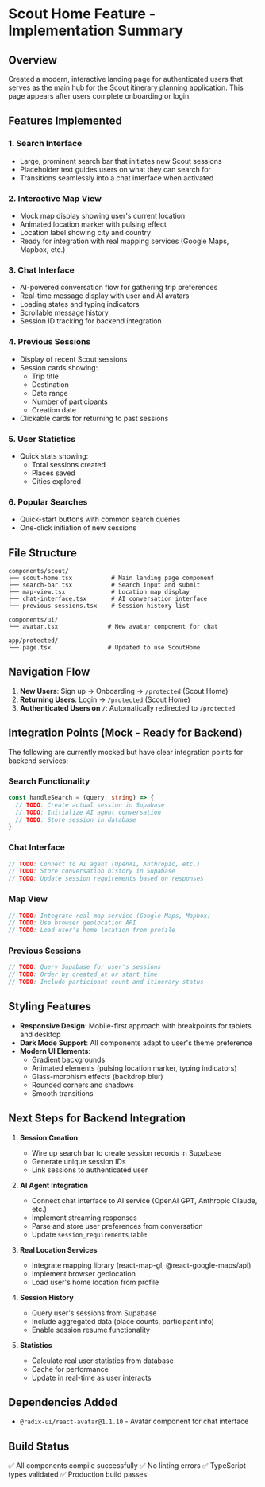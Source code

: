 # Scout Home Feature - Implementation Summary

## Overview
Created a modern, interactive landing page for authenticated users that serves as the main hub for the Scout itinerary planning application. This page appears after users complete onboarding or login.

## Features Implemented

### 1. **Search Interface**
- Large, prominent search bar that initiates new Scout sessions
- Placeholder text guides users on what they can search for
- Transitions seamlessly into a chat interface when activated

### 2. **Interactive Map View**
- Mock map display showing user's current location
- Animated location marker with pulsing effect
- Location label showing city and country
- Ready for integration with real mapping services (Google Maps, Mapbox, etc.)

### 3. **Chat Interface**
- AI-powered conversation flow for gathering trip preferences
- Real-time message display with user and AI avatars
- Loading states and typing indicators
- Scrollable message history
- Session ID tracking for backend integration

### 4. **Previous Sessions**
- Display of recent Scout sessions
- Session cards showing:
  - Trip title
  - Destination
  - Date range
  - Number of participants
  - Creation date
- Clickable cards for returning to past sessions

### 5. **User Statistics**
- Quick stats showing:
  - Total sessions created
  - Places saved
  - Cities explored

### 6. **Popular Searches**
- Quick-start buttons with common search queries
- One-click initiation of new sessions

## File Structure

```
components/scout/
├── scout-home.tsx           # Main landing page component
├── search-bar.tsx           # Search input and submit
├── map-view.tsx             # Location map display
├── chat-interface.tsx       # AI conversation interface
└── previous-sessions.tsx    # Session history list

components/ui/
└── avatar.tsx              # New avatar component for chat

app/protected/
└── page.tsx                # Updated to use ScoutHome
```

## Navigation Flow

1. **New Users**: Sign up → Onboarding → `/protected` (Scout Home)
2. **Returning Users**: Login → `/protected` (Scout Home)
3. **Authenticated Users on `/`**: Automatically redirected to `/protected`

## Integration Points (Mock - Ready for Backend)

The following are currently mocked but have clear integration points for backend services:

### Search Functionality
```typescript
const handleSearch = (query: string) => {
  // TODO: Create actual session in Supabase
  // TODO: Initialize AI agent conversation
  // TODO: Store session in database
}
```

### Chat Interface
```typescript
// TODO: Connect to AI agent (OpenAI, Anthropic, etc.)
// TODO: Store conversation history in Supabase
// TODO: Update session requirements based on responses
```

### Map View
```typescript
// TODO: Integrate real map service (Google Maps, Mapbox)
// TODO: Use browser geolocation API
// TODO: Load user's home location from profile
```

### Previous Sessions
```typescript
// TODO: Query Supabase for user's sessions
// TODO: Order by created_at or start_time
// TODO: Include participant count and itinerary status
```

## Styling Features

- **Responsive Design**: Mobile-first approach with breakpoints for tablets and desktop
- **Dark Mode Support**: All components adapt to user's theme preference
- **Modern UI Elements**: 
  - Gradient backgrounds
  - Animated elements (pulsing location marker, typing indicators)
  - Glass-morphism effects (backdrop blur)
  - Rounded corners and shadows
  - Smooth transitions

## Next Steps for Backend Integration

1. **Session Creation**
   - Wire up search bar to create session records in Supabase
   - Generate unique session IDs
   - Link sessions to authenticated user

2. **AI Agent Integration**
   - Connect chat interface to AI service (OpenAI GPT, Anthropic Claude, etc.)
   - Implement streaming responses
   - Parse and store user preferences from conversation
   - Update `session_requirements` table

3. **Real Location Services**
   - Integrate mapping library (react-map-gl, @react-google-maps/api)
   - Implement browser geolocation
   - Load user's home location from profile

4. **Session History**
   - Query user's sessions from Supabase
   - Include aggregated data (place counts, participant info)
   - Enable session resume functionality

5. **Statistics**
   - Calculate real user statistics from database
   - Cache for performance
   - Update in real-time as user interacts

## Dependencies Added

- `@radix-ui/react-avatar@1.1.10` - Avatar component for chat interface

## Build Status

✅ All components compile successfully
✅ No linting errors
✅ TypeScript types validated
✅ Production build passes

